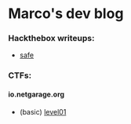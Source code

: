 # Marco's dev blog
### Hackthebox writeups:
- [safe](marcosi1214.github.io/htb/safe)

### CTFs:
#### io.netgarage.org
- (basic) [level01](marcosi1214.github.io/ctf/io.netgarage.org/basic/level1)
